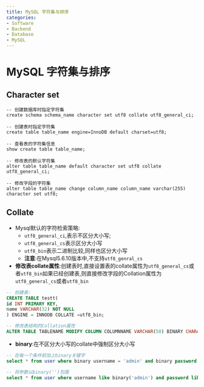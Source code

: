 ```yaml
---
title: MySQL 字符集与排序
categories:
- Software
- Backend
- Database
- MySQL
---
```

# MySQL 字符集与排序

## Character set

```mysql
-- 创建数据库时指定字符集
create schema schema_name character set utf8 collate utf8_general_ci;

-- 创建表时指定字符集
create table table_name engine=InnoDB default charset=utf8;

-- 查看表的字符集信息
show create table table_name;

-- 修改表的默认字符集
alter table table_name default character set utf8 collate utf8_general_ci;

-- 修改字段的字符集
alter table table_name change column_name column_name varchar(255) character set utf8;
```

## Collate

- Mysql默认的字符检索策略:
    - `utf8_general_ci`,表示不区分大小写;
    - `utf8_general_cs`表示区分大小写
    - `utf8_bin`表示二进制比较,同样也区分大小写
    - **注意**:在Mysql5.6.10版本中,不支持`utf8_genral_cs`
- **修改表collate属性**:创建表时,直接设置表的collate属性为`utf8_general_cs`或者`utf8_bin`如果已经创建表,则直接修改字段的Collation属性为`utf8_general_cs`或者`utf8_bin`

```sql
-- 创建表:
CREATE TABLE testt(
id INT PRIMARY KEY,
name VARCHAR(32) NOT NULL
) ENGINE = INNODB COLLATE =utf8_bin;

-- 修改表结构的Collation属性
ALTER TABLE TABLENAME MODIFY COLUMN COLUMNNAME VARCHAR(50) BINARY CHARACTER SET utf8 COLLATE utf8_bin DEFAULT NULL;
```

- **binary**:在不区分大小写的collate中强制区分大小写

```sql
-- 在每一个条件前加上binary关键字
select * from user where binary username = 'admin' and binary password = 'admin';

-- 将参数以binary('')包围
select * from user where username like binary('admin') and password like binary('admin');
```

